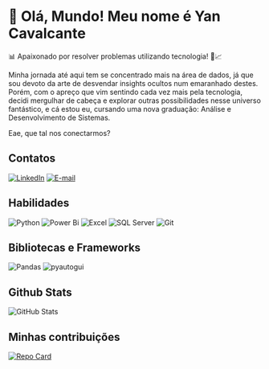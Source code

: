 # **👋 Olá, Mundo!** **Meu nome é Yan Cavalcante**                             
📊 Apaixonado por resolver problemas utilizando tecnologia! 🧪📈

Minha jornada até aqui tem se concentrado mais na área de dados, já que sou devoto da arte de desvendar insights ocultos num emaranhado destes. Porém, com o apreço que vim sentindo cada vez mais pela tecnologia, decidi mergulhar de cabeça e explorar outras possibilidades nesse universo fantástico, e cá estou eu, cursando uma nova graduação: Análise e Desenvolvimento de Sistemas.
 
Eae, que tal nos conectarmos? 

## Contatos
[![LinkedIn](https://img.shields.io/badge/LinkedIn-white?style=for-the-badge&logo=linkedin&logoColor=0E76A8)](https://www.linkedin.com/in/yancavalcante27/)
[![E-mail](https://img.shields.io/badge/-Email-087DD9?style=for-the-badge&logo=microsoft-outlook&logoColor=white)](mailto:yanbreno27@gmail.com)
## Habilidades
![Python](https://img.shields.io/badge/Python-FFCC08?style=for-the-badge&logo=python)
![Power Bi](https://img.shields.io/badge/Power_BI-000?style=for-the-badge&logo=powerbi&logoColor=yellow)
![Excel](https://img.shields.io/badge/Excel-1c7a27?style=for-the-badge&logo=microsoft-excel)
![SQL Server](https://img.shields.io/badge/SQL%20Server-AC2329?style=for-the-badge&logo=microsoft-sql-server)
![Git](https://img.shields.io/badge/GIT-F05639?style=for-the-badge&logo=git&logoColor=black)
## Bibliotecas e Frameworks
![Pandas](https://img.shields.io/badge/Pandas-1A0F59?style=for-the-badge&logo=pandas)
![pyautogui](https://img.shields.io/badge/pyautogui-black?style=for-the-badge&logo=python)
## Github Stats
![GitHub Stats](https://github-readme-stats.vercel.app/api?username=Yan2024&theme=transparent&bg_color=000&border_color=30A3DC&show_icons=true&icon_color=30A3DC&title_color=E94D5F&text_color=FFF&hide_title=true)
## Minhas contribuições 
[![Repo Card](https://github-readme-stats.vercel.app/api/pin/?username=Yan2024&repo=dio-lab-open-source&bg_color=000&border_color=30A3DC&show_icons=true&icon_color=30A3DC&title_color=E94D5F&text_color=FFF)](https://github.com/Yan2024/dio-lab-open-source)
